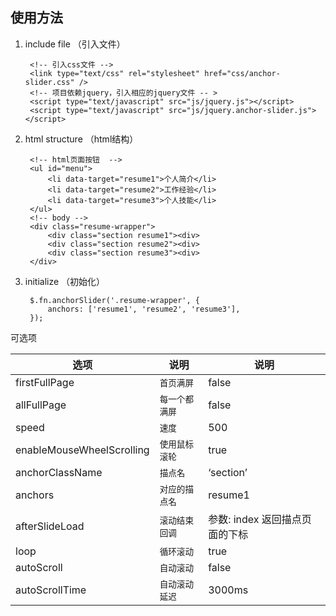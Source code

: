 
## 使用方法 ##

1. include file （引入文件）

	    <!-- 引入css文件 -->
	    <link type="text/css" rel="stylesheet" href="css/anchor-slider.css" />
	    <!-- 项目依赖jquery，引入相应的jquery文件 -- >
	    <script type="text/javascript" src="js/jquery.js"></script>
	    <script type="text/javascript" src="js/jquery.anchor-slider.js"></script>

2. html structure （html结构）

		<!-- html页面按钮  -->
		<ul id="menu">
			<li data-target="resume1">个人简介</li>
			<li data-target="resume2">工作经验</li>
			<li data-target="resume3">个人技能</li>
		</ul>
		<!-- body -->
		<div class="resume-wrapper">
			<div class="section resume1"><div>
			<div class="section resume2"><div>
			<div class="section resume3"><div>
		</div>

3. initialize （初始化）

		$.fn.anchorSlider('.resume-wrapper', {
			anchors: ['resume1', 'resume2', 'resume3'],
		});

可选项

|  选项                | 说明                       | 说明     |
 ----------------- | ---------------------------- | ------------------
| firstFullPage | `首页满屏`            | false |
| allFullPage | `每一个都满屏`            | false |
| speed | `速度` | 500 |
| enableMouseWheelScrolling | `使用鼠标滚轮` |  true
| anchorClassName | `描点名` |  ‘section’
| anchors | `对应的描点名` | resume1
| afterSlideLoad | `滚动结束回调` | 参数: index 返回描点页面的下标
| loop | `循环滚动` | true
| autoScroll | `自动滚动` | false
| autoScrollTime | `自动滚动延迟` | 3000ms